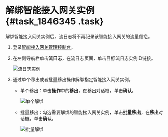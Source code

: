 # 解绑智能接入网关实例 {#task_1846345 .task}

解绑智能接入网关实例后，流日志将不再记录该智能接入网关的流量信息。

1.  登录[智能接入网关管理控制台](https://smartag.console.aliyun.com)。
2.  在左侧导航栏单击**流日志**，在流日志页面，单击目标流日志实例ID链接。 

    ![流日志实例](http://static-aliyun-doc.oss-cn-hangzhou.aliyuncs.com/assets/img/1423518/156750119457103_zh-CN.png)

3.  通过单个移出或者批量移出操作解绑指定智能接入网关实例。 
    -   单个移出：单击**操作**中的**移出**，在移出对话框，单击**确认**。

        ![单个解绑](http://static-aliyun-doc.oss-cn-hangzhou.aliyuncs.com/assets/img/1463281/156750119457214_zh-CN.png)

    -   批量移出：勾选需要解绑的智能接入网关实例，单击**批量移出**，在**移出**对话框，单击**确认**。

        ![批量解绑](http://static-aliyun-doc.oss-cn-hangzhou.aliyuncs.com/assets/img/1463281/156750119457219_zh-CN.png)


